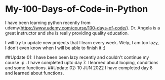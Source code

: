 # My-100-Days-of-Code-in-Python
I have been learning python recently from udemy(https://www.udemy.com/course/100-days-of-code/). Dr. Angela is a great instructor and she is really providing quality education. 

I will try to update new projects that I learn every week. Welp, I am too lazy, I don't even know when I will be able to finish it ;)

##Update 01:
I have been been lazy recently and couldn't continue my course :p . I have completed upto day 7. I learned about looping, conditions and some functions.
##Update 02: 10 JUN 2022
I have completed day 8 and learned about functions. 
